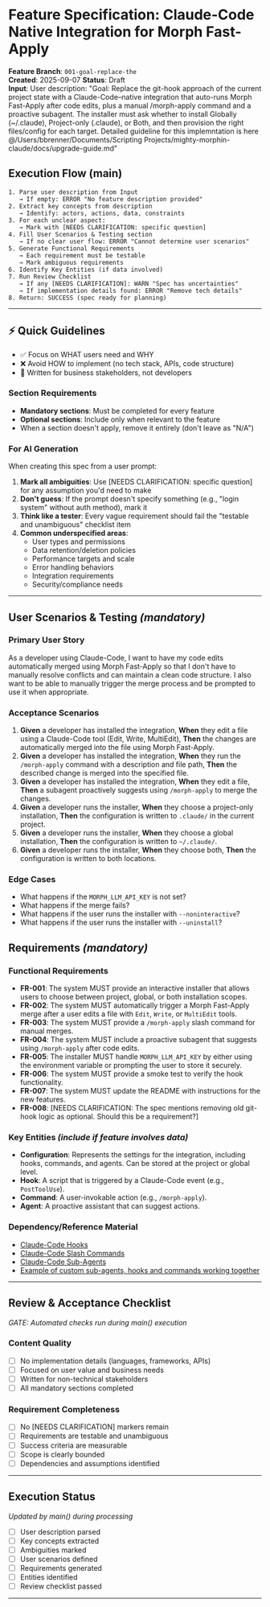 # Feature Specification: Claude-Code Native Integration for Morph Fast-Apply

**Feature Branch**: `001-goal-replace-the`  
**Created**: 2025-09-07
**Status**: Draft  
**Input**: User description: "Goal: Replace the git-hook approach of the current project state with a Claude-Code–native integration that auto-runs Morph Fast-Apply after code edits, plus a manual /morph-apply command and a proactive subagent. The installer must ask whether to install Globally (~/.claude), Project-only (.claude), or Both, and then provision the right files/config for each target. Detailed guideline for this implemntation is here @/Users/bbrenner/Documents/Scripting Projects/mighty-morphin-claude/docs/upgrade-guide.md"

## Execution Flow (main)
```
1. Parse user description from Input
   → If empty: ERROR "No feature description provided"
2. Extract key concepts from description
   → Identify: actors, actions, data, constraints
3. For each unclear aspect:
   → Mark with [NEEDS CLARIFICATION: specific question]
4. Fill User Scenarios & Testing section
   → If no clear user flow: ERROR "Cannot determine user scenarios"
5. Generate Functional Requirements
   → Each requirement must be testable
   → Mark ambiguous requirements
6. Identify Key Entities (if data involved)
7. Run Review Checklist
   → If any [NEEDS CLARIFICATION]: WARN "Spec has uncertainties"
   → If implementation details found: ERROR "Remove tech details"
8. Return: SUCCESS (spec ready for planning)
```

---

## ⚡ Quick Guidelines
- ✅ Focus on WHAT users need and WHY
- ❌ Avoid HOW to implement (no tech stack, APIs, code structure)
- 👥 Written for business stakeholders, not developers

### Section Requirements
- **Mandatory sections**: Must be completed for every feature
- **Optional sections**: Include only when relevant to the feature
- When a section doesn't apply, remove it entirely (don't leave as "N/A")

### For AI Generation
When creating this spec from a user prompt:
1. **Mark all ambiguities**: Use [NEEDS CLARIFICATION: specific question] for any assumption you'd need to make
2. **Don't guess**: If the prompt doesn't specify something (e.g., "login system" without auth method), mark it
3. **Think like a tester**: Every vague requirement should fail the "testable and unambiguous" checklist item
4. **Common underspecified areas**:
   - User types and permissions
   - Data retention/deletion policies  
   - Performance targets and scale
   - Error handling behaviors
   - Integration requirements
   - Security/compliance needs

---

## User Scenarios & Testing *(mandatory)*

### Primary User Story
As a developer using Claude-Code, I want to have my code edits automatically merged using Morph Fast-Apply so that I don't have to manually resolve conflicts and can maintain a clean code structure. I also want to be able to manually trigger the merge process and be prompted to use it when appropriate.

### Acceptance Scenarios
1. **Given** a developer has installed the integration, **When** they edit a file using a Claude-Code tool (Edit, Write, MultiEdit), **Then** the changes are automatically merged into the file using Morph Fast-Apply.
2. **Given** a developer has installed the integration, **When** they run the `/morph-apply` command with a description and file path, **Then** the described change is merged into the specified file.
3. **Given** a developer has installed the integration, **When** they edit a file, **Then** a subagent proactively suggests using `/morph-apply` to merge the changes.
4. **Given** a developer runs the installer, **When** they choose a project-only installation, **Then** the configuration is written to `.claude/` in the current project.
5. **Given** a developer runs the installer, **When** they choose a global installation, **Then** the configuration is written to `~/.claude/`.
6. **Given** a developer runs the installer, **When** they choose both, **Then** the configuration is written to both locations.

### Edge Cases
- What happens if the `MORPH_LLM_API_KEY` is not set?
- What happens if the merge fails?
- What happens if the user runs the installer with `--noninteractive`?
- What happens if the user runs the installer with `--uninstall`?

## Requirements *(mandatory)*

### Functional Requirements
- **FR-001**: The system MUST provide an interactive installer that allows users to choose between project, global, or both installation scopes.
- **FR-002**: The system MUST automatically trigger a Morph Fast-Apply merge after a user edits a file with `Edit`, `Write`, or `MultiEdit` tools.
- **FR-003**: The system MUST provide a `/morph-apply` slash command for manual merges.
- **FR-004**: The system MUST include a proactive subagent that suggests using `/morph-apply` after code edits.
- **FR-005**: The installer MUST handle `MORPH_LLM_API_KEY` by either using the environment variable or prompting the user to store it securely.
- **FR-006**: The system MUST provide a smoke test to verify the hook functionality.
- **FR-007**: The system MUST update the README with instructions for the new features.
- **FR-008**: [NEEDS CLARIFICATION: The spec mentions removing old git-hook logic as optional. Should this be a requirement?]

### Key Entities *(include if feature involves data)*
- **Configuration**: Represents the settings for the integration, including hooks, commands, and agents. Can be stored at the project or global level.
- **Hook**: A script that is triggered by a Claude-Code event (e.g., `PostToolUse`).
- **Command**: A user-invokable action (e.g., `/morph-apply`).
- **Agent**: A proactive assistant that can suggest actions.

### Dependency/Reference Material
- [Claude-Code Hooks](https://docs.anthropic.com/en/docs/claude-code/hooks)
- [Claude-Code Slash Commands](https://docs.anthropic.com/en/docs/claude-code/slash-commands)
- [Claude-Code Sub-Agents](https://docs.anthropic.com/en/docs/claude-code/sub-agents)
- [Example of custom sub-agents, hooks and commands working together](https://docs.heysol.ai/providers/claude-code)

---

## Review & Acceptance Checklist
*GATE: Automated checks run during main() execution*

### Content Quality
- [ ] No implementation details (languages, frameworks, APIs)
- [ ] Focused on user value and business needs
- [ ] Written for non-technical stakeholders
- [ ] All mandatory sections completed

### Requirement Completeness
- [ ] No [NEEDS CLARIFICATION] markers remain
- [ ] Requirements are testable and unambiguous  
- [ ] Success criteria are measurable
- [ ] Scope is clearly bounded
- [ ] Dependencies and assumptions identified

---

## Execution Status
*Updated by main() during processing*

- [ ] User description parsed
- [ ] Key concepts extracted
- [ ] Ambiguities marked
- [ ] User scenarios defined
- [ ] Requirements generated
- [ ] Entities identified
- [ ] Review checklist passed

---